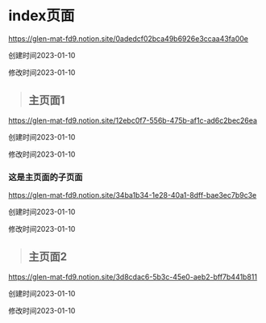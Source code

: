 # index页面

https://glen-mat-fd9.notion.site/0adedcf02bca49b6926e3ccaa43fa00e

创建时间2023-01-10

修改时间2023-01-10

> ## 主页面1

https://glen-mat-fd9.notion.site/12ebc0f7-556b-475b-af1c-ad6c2bec26ea

创建时间2023-01-10

修改时间2023-01-10

### 这是主页面的子页面

https://glen-mat-fd9.notion.site/34ba1b34-1e28-40a1-8dff-bae3ec7b9c3e

创建时间2023-01-10

修改时间2023-01-10

> ## 主页面2

https://glen-mat-fd9.notion.site/3d8cdac6-5b3c-45e0-aeb2-bff7b441b811

创建时间2023-01-10

修改时间2023-01-10

